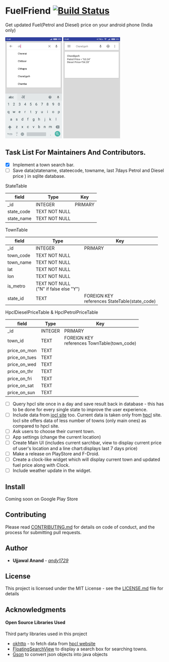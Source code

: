 # FuelFriend  [![Build Status](https://travis-ci.org/andy1729/FuelFriend.svg?branch=master)](https://travis-ci.org/andy1729/FuelFriend)

Get updated Fuel(Petrol and Diesel) price on your android phone (India only)


<img src="screenshots/search.jpg" alt="Screen 1" width="180px" height="320px">
<img src="screenshots/result.jpg" alt="Screen 1" width="180px" height="320px">

## Task List For Maintainers And Contributors.
- [x] Implement a town search bar.
- [ ] Save data(statename, stateecode, towname, last 7days Petrol and Diesel price ) in sqlite database.

StateTable

| field        | Type           | Key  |  
| ------------- |-------------| -----|
| _id      | INTEGER | PRIMARY |
| state_code|TEXT NOT NULL      |  |
| state_name | TEXT  NOT NULL  |   |    |

TownTable

| field        | Type           | Key  |  
| ------------- |-------------| -----|
| _id      | INTEGER | PRIMARY |
| town_code|TEXT NOT NULL      |  |
| town_name | TEXT  NOT NULL  |   |
| lat       | TEXT NOT NULL | |
|lon | TEXT NOT NULL |   |
| is_metro | TEXT NOT NULL <br /> ("N" if false else "Y") |    |
| state_id | TEXT | FOREIGN KEY <br /> references StateTable(state_code) |

HpclDieselPriceTable & HpclPetrolPriceTable

| field        | Type           | Key  |  
| ------------- |-------------| -----|
| _id      | INTEGER | PRIMARY |
| town_id |TEXT      |FOREIGN KEY <br /> references TownTable(town_code)  |
| price_on_mon | TEXT  |   |
| price_on_tues       | TEXT | |
| price_on_wed| TEXT |   |
| price_on_thr | TEXT |  |
| price_on_fri| TEXT |   |
|price_on_sat | TEXT |   |
| price_on_sun | TEXT |  |

- [ ] Query hpcl site once in a day and save result back in database - this has to be done for every single state to improve the user experience.
- [ ] Include data from [iocl site](https://iocl.com) too. Current data is taken only from [hpcl](http://hproroute.hpcl.co.in) site. Iocl site offers data of less number of towns (only main ones) as compared to hpcl site.  
- [ ] Ask users to choose their current town.
- [ ] App settings (change the current location)
- [ ] Create Main UI (includes current sarchbar, view to display current price of user's location and a line chart:displays last 7 days price)
- [ ] Make a release on PlayStore and F-Droid.
- [ ] Create a clock-like widget which will display current town and updated fuel price along with Clock.
- [ ] Include weather update in the widget.

## Install
Coming soon on Google Play Store


## Contributing

Please read [CONTRIBUTING.md](https://github.com/andy1729/FuelFriend/blob/master/CONTRIBUTING.md) for details on code of conduct, and the process for submitting pull requests.


## Author

* **Ujjawal Anand** - [*andy1729*](https://andy1729.github.io)

## License

This project is licensed under the MIT License - see the [LICENSE.md](LICENSE.md) file for details

## Acknowledgments

#### Open Source Libraries Used
Third party libraries used in this project
  * [okhttp](https://github.com/square/okhttp) - to fetch data from [hpcl website](http://hproroute.hpcl.co.in)
  * [FloatingSearchView](https://github.com/arimorty/floatingsearchview) to display a search box for searching towns.
  * [Gson](https://github.com/google/gson) to convert json objects into java objects

